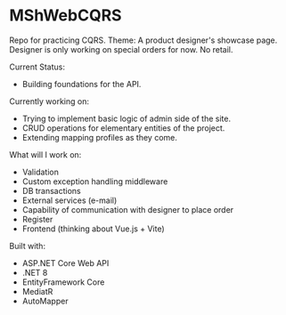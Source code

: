 # MShWebCQRS

Repo for practicing CQRS.
Theme: A product designer's showcase page. Designer is only working on special orders for now. No retail.

Current Status:
- Building foundations for the API.

Currently working on:
- Trying to implement basic logic of admin side of the site.
- CRUD operations for elementary entities of the project.
- Extending mapping profiles as they come.

What will I work on:
- Validation
- Custom exception handling middleware
- DB transactions
- External services (e-mail)
- Capability of communication with designer to place order
- Register
- Frontend (thinking about Vue.js + Vite)

Built with:
- ASP.NET Core Web API
- .NET 8
- EntityFramework Core
- MediatR
- AutoMapper